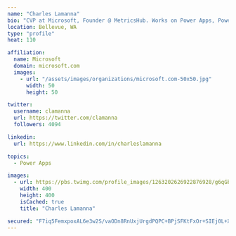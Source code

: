 ```yaml
---
name: "Charles Lamanna"
bio: "CVP at Microsoft, Founder @ MetricsHub. Works on Power Apps, Power Automate, Power Virtual Agent, Common Data Service and Dynamics 365."
location: Bellevue, WA
type: "profile"
heat: 110

affiliation:
  name: Microsoft
  domain: microsoft.com
  images:
    - url: "/assets/images/organizations/microsoft.com-50x50.jpg"
      width: 50
      height: 50

twitter:
  username: clamanna
  url: https://twitter.com/clamanna
  followers: 4094

linkedin:
  url: https://www.linkedin.com/in/charleslamanna

topics:
  - Power Apps

images:
  - url: https://pbs.twimg.com/profile_images/1263202626922876928/g6qGbHZ-_400x400.jpg
    width: 400
    height: 400
    isCached: true
    title: "Charles Lamanna"

secured: "F7iq5FemxpoxAL6e3w2S/vaODn8RnUxjUrgdPQPC+BPjSFKtFxOr+SIEj0L+Xb5wjd45qy2xbQ3xgBNc7f+Z6/KCuSuuCfEPpKEjTQr5Dri1DcBGbRGRUvku5jw+ERLUy6wHKxMb1gAvwExvnoExIrlqdByd7TGF8i+/KrFNl1mzCPgDqdw2kMRnUVwxkKMSzFVm9fjYfUes1/XrtU3ucLZ2KxGpkz4Dx5hFMfMqMFi8PkTkEbFujzctOWwEtoSewh0prpIfXKuXvv4xv5OPoQh1Q4nv3o4cw3VgVmNn7tWB8H+qSMcM/50YhtR7ClIoBI1m3l4qwiIADeNgsaRdYN5g+YrBOlAw+SoWoZzjz6/mPa6h8nNi1nNns3I4in/Yrko6efpiURr/An92GGH6DV+svHQExRed7h9aP46lSqw=;+msu3A3xN64IcTtAKXHPsQ=="
---
```


